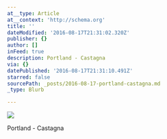 ```yaml
---
at__type: Article
at__context: 'http://schema.org'
title: ''
dateModified: '2016-08-17T21:31:02.320Z'
publisher: {}
author: []
inFeed: true
description: Portland - Castagna
via: {}
datePublished: '2016-08-17T21:31:10.491Z'
starred: false
sourcePath: _posts/2016-08-17-portland-castagna.md
_type: Blurb

---
```

![](https://the-grid-user-content.s3-us-west-2.amazonaws.com/274643ba-b335-45d3-9806-64ff048c528a.jpg)

Portland - Castagna